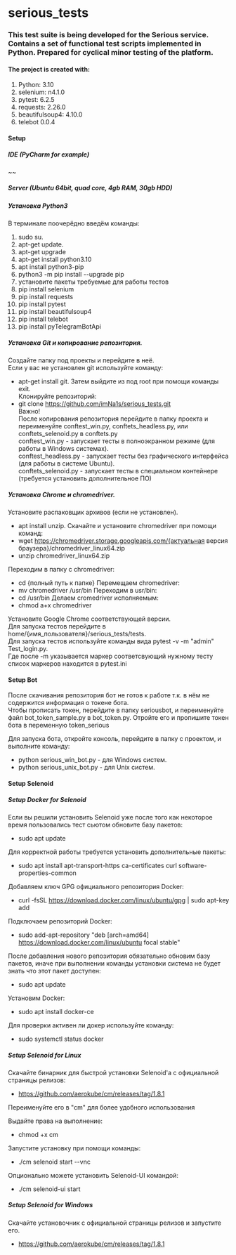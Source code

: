 # serious_tests
### This test suite is being developed for the Serious service. Contains a set of functional test scripts implemented in Python. Prepared for cyclical minor testing of the platform. 
#### The project is created with:

1. Python: 3.10
2. selenium: n4.1.0
3. pytest: 6.2.5
4. requests: 2.26.0
5. beautifulsoup4: 4.10.0
6. telebot 0.0.4

#### Setup

##### IDE (PyCharm for example)

~~

##### Server (Ubuntu 64bit, quad core, 4gb RAM, 30gb HDD)

##### Установка Python3

В терминале поочерёдно введём команды:
1. sudo su.
2. apt-get update.
3. apt-get upgrade
4. apt-get install python3.10
5. apt install python3-pip
6. python3 -m pip install --upgrade pip
7. установите пакеты требуемые для работы тестов
8. pip install selenium
9. pip install requests
10. pip install pytest
11. pip install beautifulsoup4
12. pip install telebot
13. pip install pyTelegramBotApi

##### Установка Git и копирование репозитория.
Создайте папку под проекты и перейдите в неё.  
Если у вас не установлен git используйте команду:  
- apt-get install git. 
Затем выйдите из под root при помощи команды exit.  
Клонируйте репозиторий:  
- git clone https://github.com/imNa1s/serious_tests.git  
Важно!  
После копирования репозитория перейдите в папку проекта и переименуйте conftest_win.py, conftets_headless.py, или conftets_selenoid.py в conftets.py  
conftest_win.py - запускает тесты в полноэкранном режиме (для работы в Windows системах).  
conftest_headless.py - запускает тесты без графического интерфейса (для работы в системе Ubuntu).  
conftets_selenoid.py - запускает тесты в специальном контейнере (требуется установить дополнительное ПО)

##### Установка Chrome и chromedriver.
Установите распаковщик архивов (если не установлен).
- apt install unzip.
Скачайте и установите chromedriver при помощи команд:
- wget https://chromedriver.storage.googleapis.com/{актуальная версия браузера}/chromedriver_linux64.zip
- unzip chromedriver_linux64.zip

Переходим в папку с chromedriver:
- cd {полный путь к папке}
Перемещаем chromedriver:
- mv chromedriver /usr/bin
Переходим в usr/bin:
- cd /usr/bin
Делаем cromedriver исполняемым:
- chmod a+x chromedriver


Установите Google Chrome соответствующей версии.  
Для запуска тестов перейдите в home/{имя_пользователя}/serious_tests/tests.  
Для запуска тестов используйте команды вида pytest -v -m "admin" Test_login.py.  
Где после -m указывается маркер соответсвующий нужному тесту список маркеров находится в pytest.ini


#### Setup Bot

После скачивания репозитория бот не готов к работе т.к. в нём не содержится информация о токене бота.  
Чтобы прописать токен, перейдите в папку seriousbot, и переименуйте файл bot_token_sample.py в bot_token.py.
Отройте его и пропишите токен бота в переменную token_serious

Для запуска бота, откройте консоль, перейдите в папку с проектом, и выполните команду:  
- python serious_win_bot.py - для Windows систем.
- python serious_unix_bot.py - для Unix систем.

#### Setup Selenoid

##### Setup Docker for Selenoid

Если вы решили установить Selenoid уже после того как некоторое время пользовались тест сьютом обновите базу пакетов:  
- sudo apt update  

Для корректной работы требуется установить дополнительные пакеты:  
- sudo apt install apt-transport-https ca-certificates curl software-properties-common  

Добавляем ключ GPG официального репозитория Docker:  
- curl -fsSL https://download.docker.com/linux/ubuntu/gpg | sudo apt-key add  

Подключаем репозиторий Docker:  
- sudo add-apt-repository "deb [arch=amd64] https://download.docker.com/linux/ubuntu focal stable"  

После добавления нового репозитория обязательно обновим базу пакетов, иначе при выполнении команды установки система не будет знать что этот пакет доступен:  
- sudo apt update  

Установим Docker:  
- sudo apt install docker-ce  

Для проверки активен ли докер используйте команду:  
- sudo systemctl status docker  

##### Setup Selenoid for Linux

Скачайте бинарник для быстрой установки Selenoid'а с официальной страницы релизов:  
- https://github.com/aerokube/cm/releases/tag/1.8.1  

Переименуйте его в "cm" для более удобного использования  

Выдайте права на выполнение:  
- chmod +x cm  

Запустите установку при помощи команды:  
- ./cm selenoid start --vnс  

Опционально можете установить Selenoid-UI командой:  
- ./cm selenoid-ui start  

##### Setup Selenoid for Windows

Скачайте установочник с официальной страницы релизов и запустите его.  
- https://github.com/aerokube/cm/releases/tag/1.8.1   
